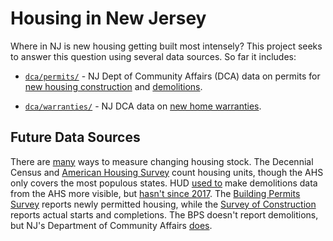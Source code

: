 # Housing in New Jersey

Where in NJ is new housing getting built most intensely? This project seeks to answer this question using several data sources. So far it includes:

- [`dca/permits/`](./dca/permits/) - NJ Dept of Community Affairs (DCA) data on permits for [new housing construction](https://www.nj.gov/dca/divisions/codes/reporter/building_permits.html) and [demolitions](https://www.nj.gov/dca/divisions/codes/reporter/demo_permits.html).

- [`dca/warranties/`](./dca/warranties/) - NJ DCA data on [new home warranties](https://www.nj.gov/dca/codes/reporter/nhw.shtml).

## Future Data Sources

There are [many](https://www.census.gov/construction/nrc/index.html) ways to measure changing housing stock. The Decennial Census and [American Housing Survey](https://www.census.gov/programs-surveys/ahs/) count housing units, though the AHS only covers the most populous states. HUD [used to](https://ask.census.gov/prweb/PRServletCustom?pyActivity=pyMobileSnapStart&ArticleID=KCP-3695) make demolitions data from the AHS more visible, but [hasn't since 2017](https://www.huduser.gov/portal/datasets/cinch.html). The [Building Permits Survey](https://www.census.gov/construction/bps/) reports newly permitted housing, while the [Survey of Construction](https://www.census.gov/construction/chars/microdata.html) reports actual starts and completions. The BPS doesn't report demolitions, but NJ's Department of Community Affairs [does](https://www.nj.gov/dca/divisions/codes/reporter/demo_permits.html).
